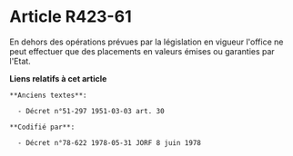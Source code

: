# Article R423-61

En dehors des opérations prévues par la législation en vigueur l'office ne peut effectuer que des placements en valeurs
émises ou garanties par l'Etat.

**Liens relatifs à cet article**

	**Anciens textes**:

	  - Décret n°51-297 1951-03-03 art. 30

	**Codifié par**:

	  - Décret n°78-622 1978-05-31 JORF 8 juin 1978
